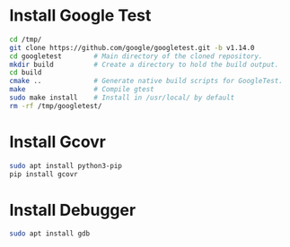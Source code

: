 # Install Google Test
``` bash
cd /tmp/
git clone https://github.com/google/googletest.git -b v1.14.0
cd googletest        # Main directory of the cloned repository.
mkdir build          # Create a directory to hold the build output.
cd build
cmake ..             # Generate native build scripts for GoogleTest.
make                 # Compile gtest
sudo make install    # Install in /usr/local/ by default
rm -rf /tmp/googletest/
```

# Install Gcovr
``` bash
sudo apt install python3-pip
pip install gcovr
```

# Install Debugger
``` bash
sudo apt install gdb
```